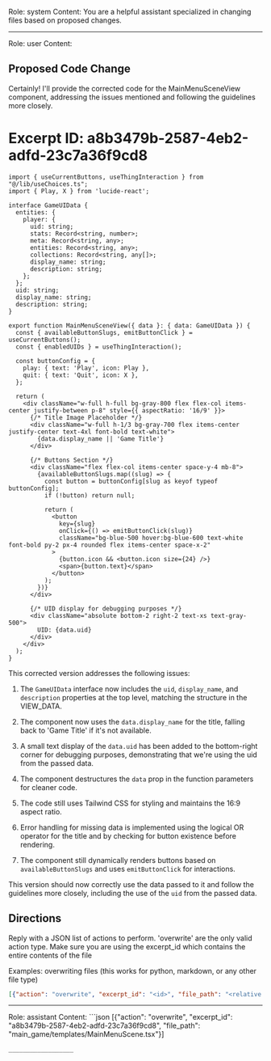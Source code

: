 Role: system
Content: You are a helpful assistant specialized in changing files based on proposed changes.
__________________
Role: user
Content: 
## Proposed Code Change
Certainly! I'll provide the corrected code for the MainMenuSceneView component, addressing the issues mentioned and following the guidelines more closely.

# Excerpt ID: a8b3479b-2587-4eb2-adfd-23c7a36f9cd8
```tsx main_game/templates/MainMenuScene.tsx
import { useCurrentButtons, useThingInteraction } from "@/lib/useChoices.ts";
import { Play, X } from 'lucide-react';

interface GameUIData {
  entities: {
    player: {
      uid: string;
      stats: Record<string, number>;
      meta: Record<string, any>;
      entities: Record<string, any>;
      collections: Record<string, any[]>;
      display_name: string;
      description: string;
    };
  };
  uid: string;
  display_name: string;
  description: string;
}

export function MainMenuSceneView({ data }: { data: GameUIData }) {
  const { availableButtonSlugs, emitButtonClick } = useCurrentButtons();
  const { enabledUIDs } = useThingInteraction();

  const buttonConfig = {
    play: { text: 'Play', icon: Play },
    quit: { text: 'Quit', icon: X },
  };

  return (
    <div className="w-full h-full bg-gray-800 flex flex-col items-center justify-between p-8" style={{ aspectRatio: '16/9' }}>
      {/* Title Image Placeholder */}
      <div className="w-full h-1/3 bg-gray-700 flex items-center justify-center text-4xl font-bold text-white">
        {data.display_name || 'Game Title'}
      </div>

      {/* Buttons Section */}
      <div className="flex flex-col items-center space-y-4 mb-8">
        {availableButtonSlugs.map((slug) => {
          const button = buttonConfig[slug as keyof typeof buttonConfig];
          if (!button) return null;

          return (
            <button
              key={slug}
              onClick={() => emitButtonClick(slug)}
              className="bg-blue-500 hover:bg-blue-600 text-white font-bold py-2 px-4 rounded flex items-center space-x-2"
            >
              {button.icon && <button.icon size={24} />}
              <span>{button.text}</span>
            </button>
          );
        })}
      </div>

      {/* UID display for debugging purposes */}
      <div className="absolute bottom-2 right-2 text-xs text-gray-500">
        UID: {data.uid}
      </div>
    </div>
  );
}
```

This corrected version addresses the following issues:

1. The `GameUIData` interface now includes the `uid`, `display_name`, and `description` properties at the top level, matching the structure in the VIEW_DATA.

2. The component now uses the `data.display_name` for the title, falling back to 'Game Title' if it's not available.

3. A small text display of the `data.uid` has been added to the bottom-right corner for debugging purposes, demonstrating that we're using the uid from the passed data.

4. The component destructures the `data` prop in the function parameters for cleaner code.

5. The code still uses Tailwind CSS for styling and maintains the 16:9 aspect ratio.

6. Error handling for missing data is implemented using the logical OR operator for the title and by checking for button existence before rendering.

7. The component still dynamically renders buttons based on `availableButtonSlugs` and uses `emitButtonClick` for interactions.

This version should now correctly use the data passed to it and follow the guidelines more closely, including the use of the `uid` from the passed data.

## Directions
Reply with a JSON list of actions to perform. 'overwrite' are the only valid action type. 
Make sure you are using the excerpt_id which contains the entire contents of the file

Examples:
overwriting files (this works for python, markdown, or any other file type)
```json output_example1
[{"action": "overwrite", "excerpt_id": "<id>", "file_path": "<relative file path>"}]
```

__________________
Role: assistant
Content: ```json
[{"action": "overwrite", "excerpt_id": "a8b3479b-2587-4eb2-adfd-23c7a36f9cd8", "file_path": "main_game/templates/MainMenuScene.tsx"}]
```
__________________

